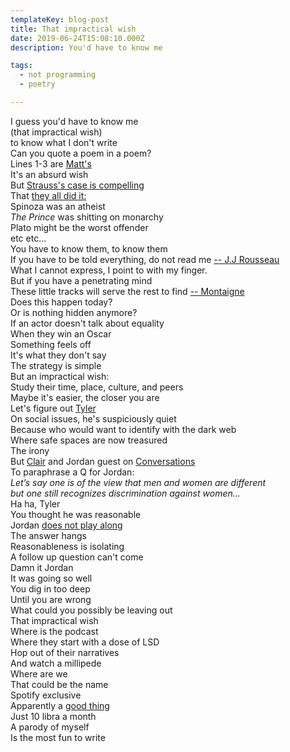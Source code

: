 ```yaml
---
templateKey: blog-post
title: That impractical wish
date: 2019-06-24T15:08:10.000Z
description: You'd have to know me

tags:
  - not programming
  - poetry

---
```


I guess you'd have to know me  
(that impractical wish)  
to know what I don't write   
Can you quote a poem in a poem?   
Lines 1-3 are [Matt's](https://inpatientpress.bigcartel.com/product/heroic-dose-by-matt-longabucco)  
It's an absurd wish  
But [Strauss's case is compelling](https://www.amazon.com/Philosophy-Between-Lines-History-Esoteric/dp/022617509X)  
That [they all did it:](https://www.press.uchicago.edu/sites/melzer/melzer_appendix.pdf)  
Spinoza was an atheist  
*The Prince* was shitting on monarchy  
Plato might be the worst offender  
etc etc...  
You have to know them, to know them  
If you have to be told everything, do not read me [-- J.J Rousseau](https://books.google.com/books?id=0c9jBAAAQBAJ&lpg=PA220&ots=86aiqsRhpc&dq=%22if%20you%20have%20to%20be%20told%20everything%20do%20not%20read%20me%22%20rousseau&pg=PA220#v=onepage&q=%22if%20you%20have%20to%20be%20told%20everything%20do%20not%20read%20me%22%20rousseau&f=false)   
What I cannot express, I point to with my finger.  
But if you have a penetrating mind  
These little tracks will serve the rest to find [-- Montaigne](https://books.google.com/books?id=hlYPYVCBOhAC&lpg=PA181&ots=fHorMa04dW&dq=What%20I%20cannot%20express%2C%20I%20point%20to%20with%20my%20finger.%20But%20if%20you%20have%20a%20penetrating%20mind%2C%20These%20little%20tracks%20will%20serve%20the%20rest%20to%20find.%20montaigne&pg=PA181#v=onepage&q&f=false)  
Does this happen today?  
Or is nothing hidden anymore?  
If an actor doesn't talk about equality  
When they win an Oscar  
Something feels off  
It's what they don't say  
The strategy is simple  
But an impractical wish:  
Study their time, place, culture, and peers  
Maybe it's easier, the closer you are  
Let's figure out [Tyler](https://marginalrevolution.com/)  
On social issues, he's suspiciously quiet  
Because who would want to identify with the dark web  
Where safe spaces are now treasured  
The irony  
But [Clair](https://medium.com/conversations-with-tyler/claire-lehmann-tyler-cowen-political-correctness-social-norms-australian-culture-e52e2c08c629) and Jordan guest on [Conversations](https://conversationswithtyler.com/)  
To paraphrase a Q for Jordan:  
*Let’s say one is of the view that men and women are different  
but one still recognizes discrimination against women...*   
Ha ha, Tyler  
You thought he was reasonable  
Jordan [does not play along](https://link.medium.com/BUXm2MHfGX)  
The answer hangs  
Reasonableness is isolating  
A follow up question can't come  
Damn it Jordan  
It was going so well  
You dig in too deep  
Until you are wrong  
What could you possibly be leaving out  
That impractical wish  
Where is the podcast  
Where they start with a dose of LSD  
Hop out of their narratives  
And watch a millipede  
Where are we  
That could be the name  
Spotify exclusive  
Apparently a [good thing](https://stratechery.com/2019/spotifys-podcast-aggregation-play/)  
Just 10 libra a month  
A parody of myself  
Is the most fun to write
